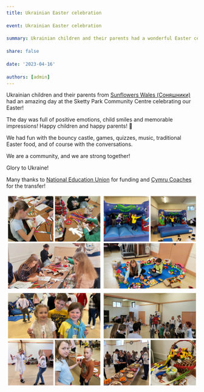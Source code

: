 ```yaml
---
title: Ukrainian Easter celebration

event: Ukrainian Easter celebration

summary: Ukrainian children and their parents had a wonderful Easter celebration

share: false

date: '2023-04-16' 

authors: [admin]
---
```


Ukrainian children and their parents from <a href="https://www.facebook.com/groups/601579067497655" target="_blank">Sunflowers Wales (Соняшники)</a>  had an amazing day at the Sketty Park Community Centre celebrating our Easter! 

The day was full of positive emotions, child smiles and memorable impressions! Happy children and happy parents! 🙂

We had fun with the bouncy castle, games, quizzes, music, traditional Easter food, and of course with the conversations. 

We are a community, and we are strong together!

Glory to Ukraine!


Many thanks to <a href="https://neu.org.uk/" target="_blank">National Education Union</a> for funding and <a href="https://www.facebook.com/groups/601579067497655/user/100057427360503/" target="_blank">Cymru Coaches</a> for the transfer!


<div style="margin-top: 0;"><img src="Easter-1.jpg" alt="Easter-1" width="50%" style="display: inline; margin-top: 0;"/><img src="Easter-2.jpg" alt="Easter-2" width="50%" style="display: inline; margin-top: 0;"/></div>

<div style="margin-top: 0;"><img src="Easter-3.jpg" alt="Easter-3" width="50%" style="display: inline; margin-top: 0;"/><img src="Easter-4.jpg" alt="Easter-4" width="50%" style="display: inline; margin-top: 0;"/></div>
